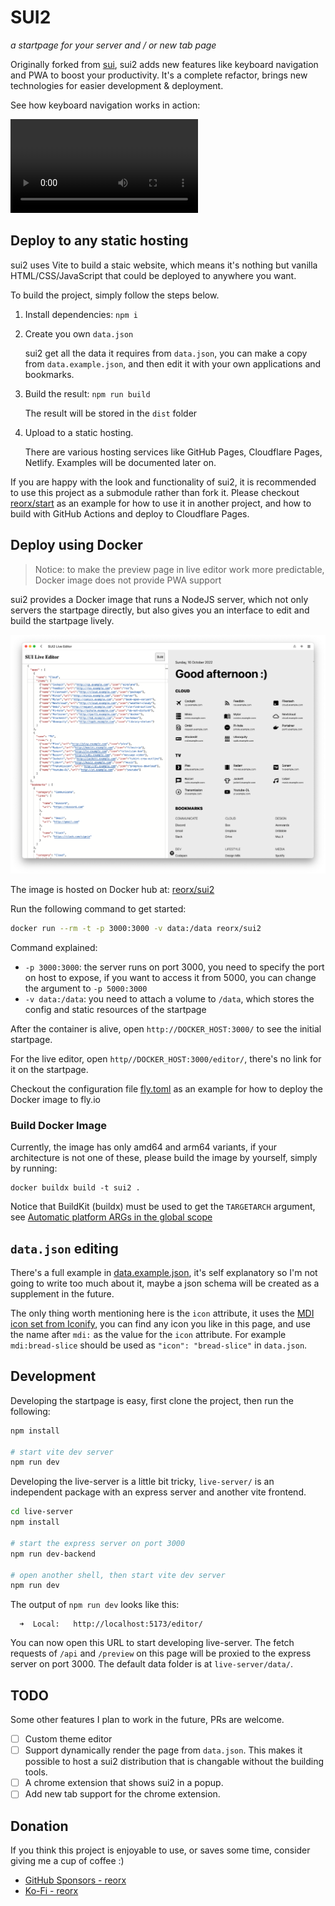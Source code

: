 # SUI2

*a startpage for your server and / or new tab page*

Originally forked from [sui](https://github.com/jeroenpardon/sui), sui2 adds
new features like keyboard navigation and PWA to boost your productivity.
It's a complete refactor, brings new technologies for easier development & deployment.

See how keyboard navigation works in action:

<video src="https://user-images.githubusercontent.com/405972/193420471-7454270e-7bcc-43cc-a61d-e8b65e6b09f3.mov"></video>


## Deploy to any static hosting

sui2 uses Vite to build a staic website, which means it's nothing but vanilla HTML/CSS/JavaScript that could be deployed to anywhere you want.

To build the project, simply follow the steps below.

1. Install dependencies: `npm i`
2. Create you own `data.json`

   sui2 get all the data it requires from `data.json`, you can make a copy from `data.example.json`, and then edit it with your own applications and bookmarks.
3. Build the result: `npm run build`

   The result will be stored in the `dist` folder
4. Upload to a static hosting.

   There are various hosting services like GitHub Pages, Cloudflare Pages, Netlify.
   Examples will be documented later on.

If you are happy with the look and functionality of sui2, it is recommended to use this project as a submodule rather than fork it. Please checkout [reorx/start](https://github.com/reorx/start) as an example for how to use it in another project, and how to build with GitHub Actions and deploy to Cloudflare Pages.

## Deploy using Docker

> Notice: to make the preview page in live editor work more predictable, Docker image does not provide PWA support

sui2 provides a Docker image that runs a NodeJS server,
which not only servers the startpage directly,
but also gives you an interface to edit and build the startpage lively.

![SUI2 Live Editor](images/live-editor.png)

The image is hosted on Docker hub at: [reorx/sui2](https://hub.docker.com/r/reorx/sui2)

Run the following command to get started:

```bash
docker run --rm -t -p 3000:3000 -v data:/data reorx/sui2
```

Command explained:

- `-p 3000:3000`: the server runs on port 3000, you need to specify the port on host to expose, if you want to access it from 5000, you can change the argument to `-p 5000:3000`
- `-v data:/data`: you need to attach a volume to `/data`, which stores the config and static resources of the startpage

After the container is alive, open `http://DOCKER_HOST:3000/` to see the initial startpage.

For the live editor, open `http//DOCKER_HOST:3000/editor/`, there's no link for it on the startpage.

Checkout the configuration file [fly.toml](https://github.com/reorx/sui2/blob/master/fly.toml) as an example for how to deploy the Docker image to fly.io

### Build Docker Image

Currently, the image has only amd64 and arm64 variants, if your architecture is not one of these,
please build the image by yourself, simply by running:

```
docker buildx build -t sui2 .
```

Notice that BuildKit (buildx) must be used to get the `TARGETARCH` argument,
see [Automatic platform ARGs in the global scope](https://docs.docker.com/engine/reference/builder/#automatic-platform-args-in-the-global-scope)


## `data.json` editing

There's a full example in [data.example.json](https://github.com/reorx/sui2/blob/master/data.example.json),
it's self explanatory so I'm not going to write too much about it, maybe a json schema will be created as a supplement in the future.

The only thing worth mentioning here is the `icon` attribute,
it uses the [MDI icon set from Iconify](https://icon-sets.iconify.design/mdi/), you can find any icon you like in this page, and use the name after `mdi:` as the value for the `icon` attribute. For example `mdi:bread-slice` should be used as `"icon": "bread-slice"` in `data.json`.

## Development

Developing the startpage is easy, first clone the project, then run the following:

```bash
npm install

# start vite dev server
npm run dev
```

Developing the live-server is a little bit tricky, `live-server/` is an independent package with an express server and another vite frontend.

```bash
cd live-server
npm install

# start the express server on port 3000
npm run dev-backend

# open another shell, then start vite dev server
npm run dev
```

The output of `npm run dev` looks like this:

```
  ➜  Local:   http://localhost:5173/editor/
```

You can now open this URL to start developing live-server.
The fetch requests of `/api` and `/preview` on this page will be proxied to
the express server on port 3000. The default data folder is at `live-server/data/`.

## TODO

Some other features I plan to work in the future, PRs are welcome.

- [ ] Custom theme editor
- [ ] Support dynamically render the page from `data.json`. This makes it possible to host a sui2 distribution that is changable without the building tools.
- [ ] A chrome extension that shows sui2 in a popup.
- [ ] Add new tab support for the chrome extension.

## Donation

If you think this project is enjoyable to use, or saves some time,
consider giving me a cup of coffee :)

- [GitHub Sponsors - reorx](https://github.com/sponsors/reorx/)
- [Ko-Fi - reorx](https://ko-fi.com/reorx)
